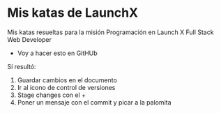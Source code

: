 # Mis katas de LaunchX
Mis katas resueltas para la misión Programación en Launch X Full Stack Web Developer
- Voy a hacer esto en GitHUb

Sí resultó:

1) Guardar cambios en el documento
2) Ir al icono de control de versiones
3) Stage changes con el +
4) Poner un mensaje con el commit y picar a la palomita
